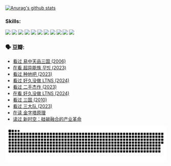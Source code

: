
[![Anurag's github stats](https://github-readme-stats.vercel.app/api?username=w940853815)](https://github.com/anuraghazra/github-readme-stats)

### Skills:

<code><img height="32" src="https://cdn.jsdelivr.net/npm/simple-icons@v5/icons/python.svg"></code>
<code><img height="32" src="https://cdn.jsdelivr.net/npm/simple-icons@v5/icons/javascript.svg"></code>
<code><img height="32" src="https://cdn.jsdelivr.net/npm/simple-icons@v5/icons/django.svg"></code>
<code><img height="32" src="https://cdn.jsdelivr.net/npm/simple-icons@v5/icons/flask.svg"></code>
<code><img height="32" src="https://cdn.jsdelivr.net/npm/simple-icons@v5/icons/vuetify.svg"></code>
<code><img height="32" src="https://cdn.jsdelivr.net/npm/simple-icons@v5/icons/git.svg"></code>
<code><img height="32" src="https://cdn.jsdelivr.net/npm/simple-icons@v5/icons/docker.svg"></code>
<code><img height="32" src="https://cdn.jsdelivr.net/npm/simple-icons@v5/icons/postgresql.svg"></code>
<code><img height="32" src="https://cdn.jsdelivr.net/npm/simple-icons@v5/icons/elasticsearch.svg"></code>
<code><img height="32" src="https://cdn.jsdelivr.net/npm/simple-icons@v5/icons/macos.svg"></code>
<code><img height="32" src="https://cdn.jsdelivr.net/npm/simple-icons@v5/icons/linux.svg"></code>

### 🗣 豆瓣:

<!-- DOUBAN-ACTIVITIES:START -->
- [看过 易中天品三国‎ (2006)](https://www.douban.com/people/136069238/status/4529910812/?_i=09057749)
- [在看 超异能族 무빙‎ (2023)](https://www.douban.com/people/136069238/status/4527291077/?_i=09057749)
- [看过 种地吧‎ (2023)](https://www.douban.com/people/136069238/status/4527289637/?_i=09057749)
- [看过 好久没做 LTNS‎ (2024)](https://www.douban.com/people/136069238/status/4527289515/?_i=09057749)
- [看过 二手杰作‎ (2023)](https://www.douban.com/people/136069238/status/4522502716/?_i=09057749)
- [在看 好久没做 LTNS‎ (2024)](https://www.douban.com/people/136069238/status/4521969883/?_i=09057749)
- [看过 三国‎ (2010)](https://www.douban.com/people/136069238/status/4521634661/?_i=09057749)
- [看过 三大队‎ (2023)](https://www.douban.com/people/136069238/status/4510323325/?_i=09057749)
- [在读 金字塔原理](https://www.douban.com/people/136069238/status/4507497587/?_i=09057749)
- [读过 新时空：硅碳融合的产业革命](https://www.douban.com/people/136069238/status/4506659177/?_i=09057749)
<!-- DOUBAN-ACTIVITIES:END -->


![Snake animation](https://raw.githubusercontent.com/w940853815/w940853815/output/github-contribution-grid-snake.svg)

<!--
**w940853815/w940853815** is a ✨ _special_ ✨ repository because its `README.md` (this file) appears on your GitHub profile.

Here are some ideas to get you started:

- 🔭 I’m currently working on ...
- 🌱 I’m currently learning ...
- 👯 I’m looking to collaborate on ...
- 🤔 I’m looking for help with ...
- 💬 Ask me about ...
- 📫 How to reach me: ...
- 😄 Pronouns: ...
- ⚡ Fun fact: ...
-->
